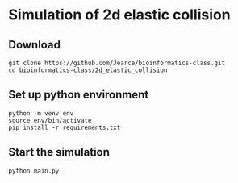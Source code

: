 # Simulation of 2d elastic collision

## Download
```
git clone https://github.com/Jearce/bioinformatics-class.git
cd bioinformatics-class/2d_elastic_collision
```
## Set up python environment
```
python -m venv env
source env/bin/activate
pip install -r requirements.txt
```
## Start the simulation
```
python main.py
```
